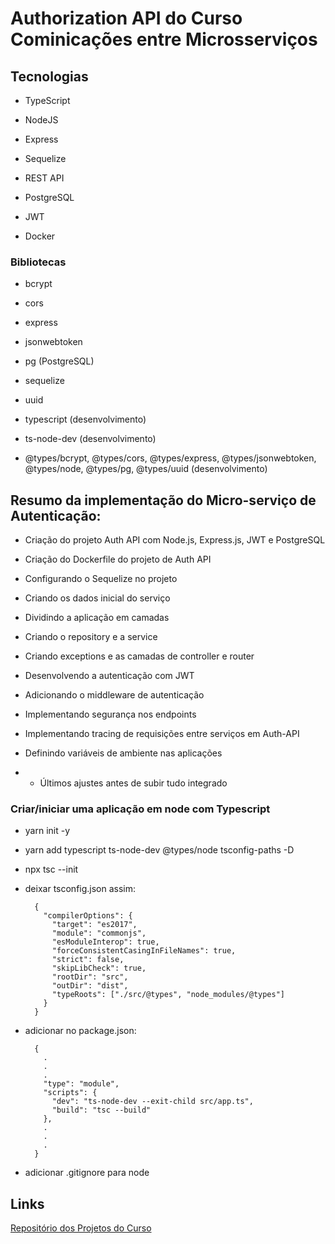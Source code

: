 # Authorization API do Curso Cominicações entre Microsserviços

## Tecnologias

- TypeScript

- NodeJS

- Express

- Sequelize

- REST API

- PostgreSQL

- JWT

- Docker

### Bibliotecas

- bcrypt

- cors

- express

- jsonwebtoken

- pg (PostgreSQL)

- sequelize

- uuid

- typescript (desenvolvimento)

- ts-node-dev (desenvolvimento)

- @types/bcrypt, @types/cors, @types/express, @types/jsonwebtoken, @types/node, @types/pg, @types/uuid (desenvolvimento)

## Resumo da implementação do Micro-serviço de Autenticação:

- Criação do projeto Auth API com Node.js, Express.js, JWT e PostgreSQL

- Criação do Dockerfile do projeto de Auth API

- Configurando o Sequelize no projeto

- Criando os dados inicial do serviço

- Dividindo a aplicação em camadas

- Criando o repository e a service

- Criando exceptions e as camadas de controller e router

- Desenvolvendo a autenticação com JWT

- Adicionando o middleware de autenticação

- Implementando segurança nos endpoints

- Implementando tracing de requisições entre serviços em Auth-API

- Definindo variáveis de ambiente nas aplicações

- - Últimos ajustes antes de subir tudo integrado

### Criar/iniciar uma aplicação em node com Typescript

- yarn init -y

- yarn add typescript ts-node-dev @types/node tsconfig-paths -D

- npx tsc --init

- deixar tsconfig.json assim:

        {
          "compilerOptions": {
            "target": "es2017",
            "module": "commonjs",
            "esModuleInterop": true,
            "forceConsistentCasingInFileNames": true,
            "strict": false,
            "skipLibCheck": true,
            "rootDir": "src",
            "outDir": "dist",
            "typeRoots": ["./src/@types", "node_modules/@types"]
          }
        }

- adicionar no package.json:

        {
          .
          .
          .
          "type": "module",
          "scripts": {
            "dev": "ts-node-dev --exit-child src/app.ts",
            "build": "tsc --build"
          },
          .
          .
          .
        }

- adicionar .gitignore para node

## Links

[Repositório dos Projetos do Curso](https://github.com/rodolfoHOk/udemy.comunicacao-microsservicos)
